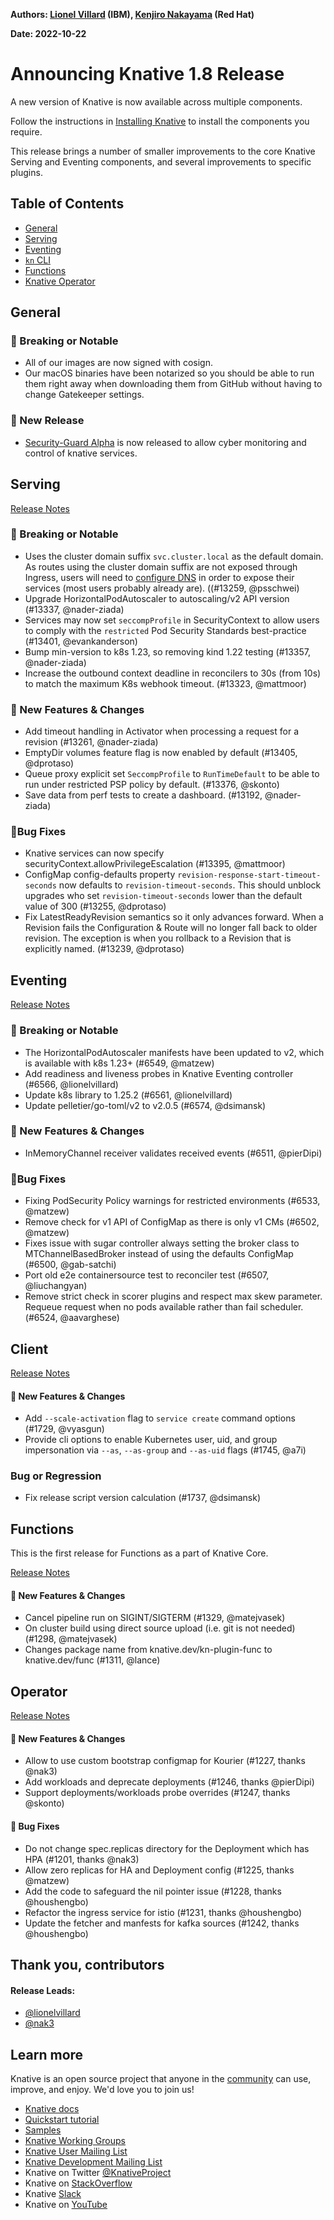 **Authors: [Lionel Villard](https://github.com/lionelvillard) (IBM), [Kenjiro Nakayama](https://github.com/nak3) (Red Hat)**

**Date: 2022-10-22**

# Announcing Knative 1.8 Release

A new version of Knative is now available across multiple components.

Follow the instructions in [Installing Knative](https://knative.dev/docs/install/) to install the components you require.

This release brings a number of smaller improvements to the core Knative Serving and Eventing components, and several improvements to specific plugins.

## Table of Contents
- [General](#general)
- [Serving](#serving)
- [Eventing](#eventing)
- [`kn` CLI](#client)
- [Functions](#functions)
- [Knative Operator](#operator)

## General

### 🚨 Breaking or Notable

* All of our images are now signed with cosign.
* Our macOS binaries have been notarized so you should be able to run them right away when downloading them from GitHub without having to change Gatekeeper settings.

### 💫 New Release

* [Security-Guard Alpha](https://github.com/knative-sandbox/security-guard/releases/tag/v0.2.0) is now released to allow cyber monitoring and control of knative services.

## Serving

[Release Notes](https://github.com/knative/serving/releases/tag/knative-v1.8.0)

### 🚨 Breaking or Notable

- Uses the cluster domain suffix `svc.cluster.local` as the default domain. As routes using the cluster domain suffix are not exposed through Ingress, users will need to [configure DNS](https://knative.dev/docs/install/yaml-install/serving/install-serving-with-yaml/#configure-dns) in order to expose their services (most users probably already are). ((#13259, @psschwei)
- Upgrade HorizontalPodAutoscaler to autoscaling/v2 API version (#13337, @nader-ziada)
- Services may now set `seccompProfile` in SecurityContext to allow users to comply with the `restricted` Pod Security Standards best-practice (#13401, @evankanderson)
- Bump min-version to k8s 1.23, so removing kind 1.22 testing (#13357, @nader-ziada)
- Increase the outbound context deadline in reconcilers to 30s (from 10s) to match the maximum K8s webhook timeout. (#13323, @mattmoor)

### 💫 New Features & Changes

- Add timeout handling in Activator  when processing a request for a revision (#13261, @nader-ziada)
- EmptyDir volumes feature flag is now enabled by default (#13405, @dprotaso)
- Queue proxy explicit set `SeccompProfile` to `RunTimeDefault` to be able to run under restricted PSP policy by default. (#13376, @skonto)
- Save data from perf tests to create a dashboard. (#13192, @nader-ziada)

### 🐞Bug Fixes

- Knative services can now specify securityContext.allowPrivilegeEscalation (#13395, @mattmoor)
- ConfigMap config-defaults property `revision-response-start-timeout-seconds` now defaults to `revision-timeout-seconds`. This should unblock upgrades who set `revision-timeout-seconds` lower than the default value of 300 (#13255, @dprotaso)
- Fix LatestReadyRevision semantics so it only advances forward. When a Revision fails the Configuration & Route will no longer fall back to older revision. The exception is when you rollback to a Revision that is explicitly named. (#13239, @dprotaso)

## Eventing

[Release Notes](https://github.com/knative/eventing/releases/tag/knative-v1.8.0)

### 🚨 Breaking or Notable

* The HorizontalPodAutoscaler manifests have been updated to v2, which is available with k8s 1.23+ (#6549, @matzew)
* Add readiness and liveness probes in Knative Eventing controller (#6566, @lionelvillard)
* Update k8s library to 1.25.2 (#6561, @lionelvillard)
* Update pelletier/go-toml/v2 to v2.0.5 (#6574, @dsimansk)

### 💫 New Features & Changes

* InMemoryChannel receiver validates received events (#6511, @pierDipi)

### 🐞Bug Fixes

* Fixing PodSecurity Policy warnings for restricted environments (#6533, @matzew)
* Remove check for v1 API of ConfigMap as there is only v1 CMs (#6502, @matzew)
* Fixes issue with sugar controller always setting the broker class to MTChannelBasedBroker instead of using the defaults ConfigMap (#6500, @gab-satchi)
* Port old e2e containersource test to reconciler test (#6507, @liuchangyan)
* Remove strict check in scorer plugins and respect max skew parameter. Requeue request when no pods available rather than fail scheduler. (#6524, @aavarghese)

## Client

[Release Notes](https://github.com/knative/client/releases/tag/knative-v1.8.0)

#### 💫 New Features & Changes

* Add `--scale-activation` flag to `service create` command options (#1729, @vyasgun)
* Provide cli options to enable Kubernetes user, uid, and group impersonation via `--as`, `--as-group` and `--as-uid` flags (#1745, @a7i)

### Bug or Regression

* Fix release script version calculation (#1737, @dsimansk)


## Functions

This is the first release for Functions as a part of Knative Core.

[Release Notes](https://github.com/knative/func/releases/tag/knative-v1.8.0)

#### 💫 New Features & Changes

* Cancel pipeline run on SIGINT/SIGTERM (#1329, @matejvasek)
* On cluster build using direct source upload (i.e. git is not needed) (#1298, @matejvasek)
* Changes package name from knative.dev/kn-plugin-func to knative.dev/func (#1311, @lance)

## Operator

[Release Notes](https://github.com/knative/operator/releases/tag/knative-v1.8.0)

#### 💫 New Features & Changes

* Allow to use custom bootstrap configmap for Kourier (#1227, thanks @nak3)
* Add workloads and deprecate deployments (#1246, thanks @pierDipi)
* Support deployments/workloads probe overrides (#1247, thanks @skonto)

#### 🐞 Bug Fixes

* Do not change spec.replicas directory for the Deployment which has HPA (#1201, thanks @nak3)
* Allow zero replicas for HA and Deployment config (#1225, thanks @matzew)
* Add the code to safeguard the nil pointer issue (#1228, thanks @houshengbo)
* Refactor the ingress service for istio (#1231, thanks @houshengbo)
* Update the fetcher and manfests for kafka sources (#1242, thanks @houshengbo)

## Thank you, contributors

#### Release Leads:

- [@lionelvillard](https://github.com/lionelvillard)
- [@nak3](https://github.com/nak3)

## Learn more

Knative is an open source project that anyone in the [community](https://knative.dev/docs/community/) can use, improve, and enjoy. We'd love you to join us!

- [Knative docs](https://knative.dev/docs)
- [Quickstart tutorial](https://knative.dev/docs/getting-started)
- [Samples](https://knative.dev/docs/samples)
- [Knative Working Groups](https://github.com/knative/community/blob/main/working-groups/WORKING-GROUPS.md)
- [Knative User Mailing List](https://groups.google.com/forum/#!forum/knative-users)
- [Knative Development Mailing List](https://groups.google.com/forum/#!forum/knative-dev)
- Knative on Twitter [@KnativeProject](https://twitter.com/KnativeProject)
- Knative on [StackOverflow](https://stackoverflow.com/questions/tagged/knative)
- Knative [Slack](https://slack.knative.dev)
- Knative on [YouTube](https://www.youtube.com/channel/UCq7cipu-A1UHOkZ9fls1N8A)
